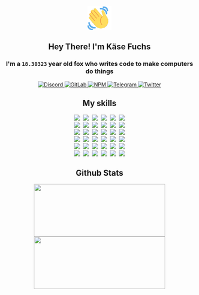 <div><p align=center><img src=./resources/images/wave.gif width=64px height=64px></p><h2 align=center>Hey There! I'm Käse Fuchs</h2><h3 align=center>I'm a <code>18.30323</code> year old fox who writes code to make computers do things</h3><p align=center><a href=https://discord.com/users/507526681125322772><img alt=Discord src="https://img.shields.io/badge/Discord-5865F2?logo=discord&logoColor=white&style=flat-square#08e9592335e24d0a9196d46ea68bcef6"> </a><a href=https://gitlab.com/kasefuchs><img alt=GitLab src="https://img.shields.io/badge/GitLab-330F63?logo=gitlab&logoColor=white&style=flat-square#08e9592335e24d0a9196d46ea68bcef6"> </a><a href=https://npmjs.com/~kasefuchs><img alt=NPM src="https://img.shields.io/badge/NPM-CB3837?logo=npm&logoColor=white&style=flat-square#08e9592335e24d0a9196d46ea68bcef6"> </a><a href=https://t.me/kasefuchs><img alt=Telegram src="https://img.shields.io/badge/Telegram-2CA5E0?logo=telegram&logoColor=white&style=flat-square#08e9592335e24d0a9196d46ea68bcef6"> </a><a href=https://twitter.com/kasefuchs><img alt=Twitter src="https://img.shields.io/badge/Twitter-1DA1F2?logo=twitter&logoColor=white&style=flat-square#08e9592335e24d0a9196d46ea68bcef6"></a></p><h2 align=center>My skills</h2><p align=center><a href=https://aws.amazon.com/ ><picture><source srcset="https://skillicons.dev/icons?i=aws&theme=dark#08e9592335e24d0a9196d46ea68bcef6" media="(prefers-color-scheme: dark)"><source srcset="https://skillicons.dev/icons?i=aws&theme=light#08e9592335e24d0a9196d46ea68bcef6" media="(prefers-color-scheme: light), (prefers-color-scheme: no-preference)"><img src="https://skillicons.dev/icons?i=aws&theme=light#08e9592335e24d0a9196d46ea68bcef6"></picture></a>&nbsp;&nbsp;<a href=https://en.wikipedia.org/wiki/Bash_(Unix_shell)><picture><source srcset="https://skillicons.dev/icons?i=bash&theme=dark#08e9592335e24d0a9196d46ea68bcef6" media="(prefers-color-scheme: dark)"><source srcset="https://skillicons.dev/icons?i=bash&theme=light#08e9592335e24d0a9196d46ea68bcef6" media="(prefers-color-scheme: light), (prefers-color-scheme: no-preference)"><img src="https://skillicons.dev/icons?i=bash&theme=light#08e9592335e24d0a9196d46ea68bcef6"></picture></a>&nbsp;&nbsp;<a href=https://discord.com/developers/docs><picture><source srcset="https://skillicons.dev/icons?i=bots&theme=dark#08e9592335e24d0a9196d46ea68bcef6" media="(prefers-color-scheme: dark)"><source srcset="https://skillicons.dev/icons?i=bots&theme=light#08e9592335e24d0a9196d46ea68bcef6" media="(prefers-color-scheme: light), (prefers-color-scheme: no-preference)"><img src="https://skillicons.dev/icons?i=bots&theme=light#08e9592335e24d0a9196d46ea68bcef6"></picture></a>&nbsp;&nbsp;<a href=https://www.cloudflare.com/ ><picture><source srcset="https://skillicons.dev/icons?i=cloudflare&theme=dark#08e9592335e24d0a9196d46ea68bcef6" media="(prefers-color-scheme: dark)"><source srcset="https://skillicons.dev/icons?i=cloudflare&theme=light#08e9592335e24d0a9196d46ea68bcef6" media="(prefers-color-scheme: light), (prefers-color-scheme: no-preference)"><img src="https://skillicons.dev/icons?i=cloudflare&theme=light#08e9592335e24d0a9196d46ea68bcef6"></picture></a>&nbsp;&nbsp;<a href=https://en.wikipedia.org/wiki/CSS><picture><source srcset="https://skillicons.dev/icons?i=css&theme=dark#08e9592335e24d0a9196d46ea68bcef6" media="(prefers-color-scheme: dark)"><source srcset="https://skillicons.dev/icons?i=css&theme=light#08e9592335e24d0a9196d46ea68bcef6" media="(prefers-color-scheme: light), (prefers-color-scheme: no-preference)"><img src="https://skillicons.dev/icons?i=css&theme=light#08e9592335e24d0a9196d46ea68bcef6"></picture></a>&nbsp;&nbsp;<a href=https://www.docker.com/ ><picture><source srcset="https://skillicons.dev/icons?i=docker&theme=dark#08e9592335e24d0a9196d46ea68bcef6" media="(prefers-color-scheme: dark)"><source srcset="https://skillicons.dev/icons?i=docker&theme=light#08e9592335e24d0a9196d46ea68bcef6" media="(prefers-color-scheme: light), (prefers-color-scheme: no-preference)"><img src="https://skillicons.dev/icons?i=docker&theme=light#08e9592335e24d0a9196d46ea68bcef6"></picture></a><br><a href=https://www.electronjs.org/ ><picture><source srcset="https://skillicons.dev/icons?i=electron&theme=dark#08e9592335e24d0a9196d46ea68bcef6" media="(prefers-color-scheme: dark)"><source srcset="https://skillicons.dev/icons?i=electron&theme=light#08e9592335e24d0a9196d46ea68bcef6" media="(prefers-color-scheme: light), (prefers-color-scheme: no-preference)"><img src="https://skillicons.dev/icons?i=electron&theme=light#08e9592335e24d0a9196d46ea68bcef6"></picture></a>&nbsp;&nbsp;<a href=https://expressjs.com/ ><picture><source srcset="https://skillicons.dev/icons?i=express&theme=dark#08e9592335e24d0a9196d46ea68bcef6" media="(prefers-color-scheme: dark)"><source srcset="https://skillicons.dev/icons?i=express&theme=light#08e9592335e24d0a9196d46ea68bcef6" media="(prefers-color-scheme: light), (prefers-color-scheme: no-preference)"><img src="https://skillicons.dev/icons?i=express&theme=light#08e9592335e24d0a9196d46ea68bcef6"></picture></a>&nbsp;&nbsp;<a href=https://www.figma.com/ ><picture><source srcset="https://skillicons.dev/icons?i=figma&theme=dark#08e9592335e24d0a9196d46ea68bcef6" media="(prefers-color-scheme: dark)"><source srcset="https://skillicons.dev/icons?i=figma&theme=light#08e9592335e24d0a9196d46ea68bcef6" media="(prefers-color-scheme: light), (prefers-color-scheme: no-preference)"><img src="https://skillicons.dev/icons?i=figma&theme=light#08e9592335e24d0a9196d46ea68bcef6"></picture></a>&nbsp;&nbsp;<a href=https://firebase.google.com/ ><picture><source srcset="https://skillicons.dev/icons?i=firebase&theme=dark#08e9592335e24d0a9196d46ea68bcef6" media="(prefers-color-scheme: dark)"><source srcset="https://skillicons.dev/icons?i=firebase&theme=light#08e9592335e24d0a9196d46ea68bcef6" media="(prefers-color-scheme: light), (prefers-color-scheme: no-preference)"><img src="https://skillicons.dev/icons?i=firebase&theme=light#08e9592335e24d0a9196d46ea68bcef6"></picture></a>&nbsp;&nbsp;<a href=https://flask.palletsprojects.com/ ><picture><source srcset="https://skillicons.dev/icons?i=flask&theme=dark#08e9592335e24d0a9196d46ea68bcef6" media="(prefers-color-scheme: dark)"><source srcset="https://skillicons.dev/icons?i=flask&theme=light#08e9592335e24d0a9196d46ea68bcef6" media="(prefers-color-scheme: light), (prefers-color-scheme: no-preference)"><img src="https://skillicons.dev/icons?i=flask&theme=light#08e9592335e24d0a9196d46ea68bcef6"></picture></a>&nbsp;&nbsp;<a href=https://cloud.google.com/ ><picture><source srcset="https://skillicons.dev/icons?i=gcp&theme=dark#08e9592335e24d0a9196d46ea68bcef6" media="(prefers-color-scheme: dark)"><source srcset="https://skillicons.dev/icons?i=gcp&theme=light#08e9592335e24d0a9196d46ea68bcef6" media="(prefers-color-scheme: light), (prefers-color-scheme: no-preference)"><img src="https://skillicons.dev/icons?i=gcp&theme=light#08e9592335e24d0a9196d46ea68bcef6"></picture></a><br><a href=https://git-scm.com/ ><picture><source srcset="https://skillicons.dev/icons?i=git&theme=dark#08e9592335e24d0a9196d46ea68bcef6" media="(prefers-color-scheme: dark)"><source srcset="https://skillicons.dev/icons?i=git&theme=light#08e9592335e24d0a9196d46ea68bcef6" media="(prefers-color-scheme: light), (prefers-color-scheme: no-preference)"><img src="https://skillicons.dev/icons?i=git&theme=light#08e9592335e24d0a9196d46ea68bcef6"></picture></a>&nbsp;&nbsp;<a href=https://github.com/ ><picture><source srcset="https://skillicons.dev/icons?i=github&theme=dark#08e9592335e24d0a9196d46ea68bcef6" media="(prefers-color-scheme: dark)"><source srcset="https://skillicons.dev/icons?i=github&theme=light#08e9592335e24d0a9196d46ea68bcef6" media="(prefers-color-scheme: light), (prefers-color-scheme: no-preference)"><img src="https://skillicons.dev/icons?i=github&theme=light#08e9592335e24d0a9196d46ea68bcef6"></picture></a>&nbsp;&nbsp;<a href=https://gitlab.com/ ><picture><source srcset="https://skillicons.dev/icons?i=gitlab&theme=dark#08e9592335e24d0a9196d46ea68bcef6" media="(prefers-color-scheme: dark)"><source srcset="https://skillicons.dev/icons?i=gitlab&theme=light#08e9592335e24d0a9196d46ea68bcef6" media="(prefers-color-scheme: light), (prefers-color-scheme: no-preference)"><img src="https://skillicons.dev/icons?i=gitlab&theme=light#08e9592335e24d0a9196d46ea68bcef6"></picture></a>&nbsp;&nbsp;<a href=https://www.heroku.com/ ><picture><source srcset="https://skillicons.dev/icons?i=heroku&theme=dark#08e9592335e24d0a9196d46ea68bcef6" media="(prefers-color-scheme: dark)"><source srcset="https://skillicons.dev/icons?i=heroku&theme=light#08e9592335e24d0a9196d46ea68bcef6" media="(prefers-color-scheme: light), (prefers-color-scheme: no-preference)"><img src="https://skillicons.dev/icons?i=heroku&theme=light#08e9592335e24d0a9196d46ea68bcef6"></picture></a>&nbsp;&nbsp;<a href=https://en.wikipedia.org/wiki/HTML><picture><source srcset="https://skillicons.dev/icons?i=html&theme=dark#08e9592335e24d0a9196d46ea68bcef6" media="(prefers-color-scheme: dark)"><source srcset="https://skillicons.dev/icons?i=html&theme=light#08e9592335e24d0a9196d46ea68bcef6" media="(prefers-color-scheme: light), (prefers-color-scheme: no-preference)"><img src="https://skillicons.dev/icons?i=html&theme=light#08e9592335e24d0a9196d46ea68bcef6"></picture></a>&nbsp;&nbsp;<a href=https://en.wikipedia.org/wiki/JavaScript><picture><source srcset="https://skillicons.dev/icons?i=js&theme=dark#08e9592335e24d0a9196d46ea68bcef6" media="(prefers-color-scheme: dark)"><source srcset="https://skillicons.dev/icons?i=js&theme=light#08e9592335e24d0a9196d46ea68bcef6" media="(prefers-color-scheme: light), (prefers-color-scheme: no-preference)"><img src="https://skillicons.dev/icons?i=js&theme=light#08e9592335e24d0a9196d46ea68bcef6"></picture></a><br><a href=https://en.wikipedia.org/wiki/Linux><picture><source srcset="https://skillicons.dev/icons?i=linux&theme=dark#08e9592335e24d0a9196d46ea68bcef6" media="(prefers-color-scheme: dark)"><source srcset="https://skillicons.dev/icons?i=linux&theme=light#08e9592335e24d0a9196d46ea68bcef6" media="(prefers-color-scheme: light), (prefers-color-scheme: no-preference)"><img src="https://skillicons.dev/icons?i=linux&theme=light#08e9592335e24d0a9196d46ea68bcef6"></picture></a>&nbsp;&nbsp;<a href=https://mui.com/ ><picture><source srcset="https://skillicons.dev/icons?i=materialui&theme=dark#08e9592335e24d0a9196d46ea68bcef6" media="(prefers-color-scheme: dark)"><source srcset="https://skillicons.dev/icons?i=materialui&theme=light#08e9592335e24d0a9196d46ea68bcef6" media="(prefers-color-scheme: light), (prefers-color-scheme: no-preference)"><img src="https://skillicons.dev/icons?i=materialui&theme=light#08e9592335e24d0a9196d46ea68bcef6"></picture></a>&nbsp;&nbsp;<a href=https://en.wikipedia.org/wiki/Markdown><picture><source srcset="https://skillicons.dev/icons?i=md&theme=dark#08e9592335e24d0a9196d46ea68bcef6" media="(prefers-color-scheme: dark)"><source srcset="https://skillicons.dev/icons?i=md&theme=light#08e9592335e24d0a9196d46ea68bcef6" media="(prefers-color-scheme: light), (prefers-color-scheme: no-preference)"><img src="https://skillicons.dev/icons?i=md&theme=light#08e9592335e24d0a9196d46ea68bcef6"></picture></a>&nbsp;&nbsp;<a href=https://www.mongodb.com/ ><picture><source srcset="https://skillicons.dev/icons?i=mongodb&theme=dark#08e9592335e24d0a9196d46ea68bcef6" media="(prefers-color-scheme: dark)"><source srcset="https://skillicons.dev/icons?i=mongodb&theme=light#08e9592335e24d0a9196d46ea68bcef6" media="(prefers-color-scheme: light), (prefers-color-scheme: no-preference)"><img src="https://skillicons.dev/icons?i=mongodb&theme=light#08e9592335e24d0a9196d46ea68bcef6"></picture></a>&nbsp;&nbsp;<a href=https://www.mysql.com/ ><picture><source srcset="https://skillicons.dev/icons?i=mysql&theme=dark#08e9592335e24d0a9196d46ea68bcef6" media="(prefers-color-scheme: dark)"><source srcset="https://skillicons.dev/icons?i=mysql&theme=light#08e9592335e24d0a9196d46ea68bcef6" media="(prefers-color-scheme: light), (prefers-color-scheme: no-preference)"><img src="https://skillicons.dev/icons?i=mysql&theme=light#08e9592335e24d0a9196d46ea68bcef6"></picture></a>&nbsp;&nbsp;<a href=https://nextjs.org/ ><picture><source srcset="https://skillicons.dev/icons?i=nextjs&theme=dark#08e9592335e24d0a9196d46ea68bcef6" media="(prefers-color-scheme: dark)"><source srcset="https://skillicons.dev/icons?i=nextjs&theme=light#08e9592335e24d0a9196d46ea68bcef6" media="(prefers-color-scheme: light), (prefers-color-scheme: no-preference)"><img src="https://skillicons.dev/icons?i=nextjs&theme=light#08e9592335e24d0a9196d46ea68bcef6"></picture></a><br><a href=https://nodejs.org/en/ ><picture><source srcset="https://skillicons.dev/icons?i=nodejs&theme=dark#08e9592335e24d0a9196d46ea68bcef6" media="(prefers-color-scheme: dark)"><source srcset="https://skillicons.dev/icons?i=nodejs&theme=light#08e9592335e24d0a9196d46ea68bcef6" media="(prefers-color-scheme: light), (prefers-color-scheme: no-preference)"><img src="https://skillicons.dev/icons?i=nodejs&theme=light#08e9592335e24d0a9196d46ea68bcef6"></picture></a>&nbsp;&nbsp;<a href=https://www.postgresql.org/ ><picture><source srcset="https://skillicons.dev/icons?i=postgres&theme=dark#08e9592335e24d0a9196d46ea68bcef6" media="(prefers-color-scheme: dark)"><source srcset="https://skillicons.dev/icons?i=postgres&theme=light#08e9592335e24d0a9196d46ea68bcef6" media="(prefers-color-scheme: light), (prefers-color-scheme: no-preference)"><img src="https://skillicons.dev/icons?i=postgres&theme=light#08e9592335e24d0a9196d46ea68bcef6"></picture></a>&nbsp;&nbsp;<a href=https://learn.microsoft.com/en-us/powershell/ ><picture><source srcset="https://skillicons.dev/icons?i=powershell&theme=dark#08e9592335e24d0a9196d46ea68bcef6" media="(prefers-color-scheme: dark)"><source srcset="https://skillicons.dev/icons?i=powershell&theme=light#08e9592335e24d0a9196d46ea68bcef6" media="(prefers-color-scheme: light), (prefers-color-scheme: no-preference)"><img src="https://skillicons.dev/icons?i=powershell&theme=light#08e9592335e24d0a9196d46ea68bcef6"></picture></a>&nbsp;&nbsp;<a href=https://www.python.org/ ><picture><source srcset="https://skillicons.dev/icons?i=py&theme=dark#08e9592335e24d0a9196d46ea68bcef6" media="(prefers-color-scheme: dark)"><source srcset="https://skillicons.dev/icons?i=py&theme=light#08e9592335e24d0a9196d46ea68bcef6" media="(prefers-color-scheme: light), (prefers-color-scheme: no-preference)"><img src="https://skillicons.dev/icons?i=py&theme=light#08e9592335e24d0a9196d46ea68bcef6"></picture></a>&nbsp;&nbsp;<a href=https://www.raspberrypi.org/ ><picture><source srcset="https://skillicons.dev/icons?i=raspberrypi&theme=dark#08e9592335e24d0a9196d46ea68bcef6" media="(prefers-color-scheme: dark)"><source srcset="https://skillicons.dev/icons?i=raspberrypi&theme=light#08e9592335e24d0a9196d46ea68bcef6" media="(prefers-color-scheme: light), (prefers-color-scheme: no-preference)"><img src="https://skillicons.dev/icons?i=raspberrypi&theme=light#08e9592335e24d0a9196d46ea68bcef6"></picture></a>&nbsp;&nbsp;<a href=https://reactjs.org/ ><picture><source srcset="https://skillicons.dev/icons?i=react&theme=dark#08e9592335e24d0a9196d46ea68bcef6" media="(prefers-color-scheme: dark)"><source srcset="https://skillicons.dev/icons?i=react&theme=light#08e9592335e24d0a9196d46ea68bcef6" media="(prefers-color-scheme: light), (prefers-color-scheme: no-preference)"><img src="https://skillicons.dev/icons?i=react&theme=light#08e9592335e24d0a9196d46ea68bcef6"></picture></a><br><a href=https://redux.js.org/ ><picture><source srcset="https://skillicons.dev/icons?i=redux&theme=dark#08e9592335e24d0a9196d46ea68bcef6" media="(prefers-color-scheme: dark)"><source srcset="https://skillicons.dev/icons?i=redux&theme=light#08e9592335e24d0a9196d46ea68bcef6" media="(prefers-color-scheme: light), (prefers-color-scheme: no-preference)"><img src="https://skillicons.dev/icons?i=redux&theme=light#08e9592335e24d0a9196d46ea68bcef6"></picture></a>&nbsp;&nbsp;<a href=https://en.wikipedia.org/wiki/Regular_expression><picture><source srcset="https://skillicons.dev/icons?i=regex&theme=dark#08e9592335e24d0a9196d46ea68bcef6" media="(prefers-color-scheme: dark)"><source srcset="https://skillicons.dev/icons?i=regex&theme=light#08e9592335e24d0a9196d46ea68bcef6" media="(prefers-color-scheme: light), (prefers-color-scheme: no-preference)"><img src="https://skillicons.dev/icons?i=regex&theme=light#08e9592335e24d0a9196d46ea68bcef6"></picture></a>&nbsp;&nbsp;<a href=https://en.wikipedia.org/wiki/Sass_(stylesheet_language)><picture><source srcset="https://skillicons.dev/icons?i=sass&theme=dark#08e9592335e24d0a9196d46ea68bcef6" media="(prefers-color-scheme: dark)"><source srcset="https://skillicons.dev/icons?i=sass&theme=light#08e9592335e24d0a9196d46ea68bcef6" media="(prefers-color-scheme: light), (prefers-color-scheme: no-preference)"><img src="https://skillicons.dev/icons?i=sass&theme=light#08e9592335e24d0a9196d46ea68bcef6"></picture></a>&nbsp;&nbsp;<a href=https://www.typescriptlang.org/ ><picture><source srcset="https://skillicons.dev/icons?i=ts&theme=dark#08e9592335e24d0a9196d46ea68bcef6" media="(prefers-color-scheme: dark)"><source srcset="https://skillicons.dev/icons?i=ts&theme=light#08e9592335e24d0a9196d46ea68bcef6" media="(prefers-color-scheme: light), (prefers-color-scheme: no-preference)"><img src="https://skillicons.dev/icons?i=ts&theme=light#08e9592335e24d0a9196d46ea68bcef6"></picture></a>&nbsp;&nbsp;<a href=https://unity.com/ ><picture><source srcset="https://skillicons.dev/icons?i=unity&theme=dark#08e9592335e24d0a9196d46ea68bcef6" media="(prefers-color-scheme: dark)"><source srcset="https://skillicons.dev/icons?i=unity&theme=light#08e9592335e24d0a9196d46ea68bcef6" media="(prefers-color-scheme: light), (prefers-color-scheme: no-preference)"><img src="https://skillicons.dev/icons?i=unity&theme=light#08e9592335e24d0a9196d46ea68bcef6"></picture></a>&nbsp;&nbsp;<a href=https://workers.cloudflare.com/ ><picture><source srcset="https://skillicons.dev/icons?i=workers&theme=dark#08e9592335e24d0a9196d46ea68bcef6" media="(prefers-color-scheme: dark)"><source srcset="https://skillicons.dev/icons?i=workers&theme=light#08e9592335e24d0a9196d46ea68bcef6" media="(prefers-color-scheme: light), (prefers-color-scheme: no-preference)"><img src="https://skillicons.dev/icons?i=workers&theme=light#08e9592335e24d0a9196d46ea68bcef6"></picture></a><br></p><h2 align=center>Github Stats</h2><p align=center><picture><source srcset="https://github-readme-stats-kasefuchs.vercel.app/api/?count_private=true&hide_border=true&hide_rank=true&line_height=20&hide_title=true&username=Kasefuchs&theme=dark#08e9592335e24d0a9196d46ea68bcef6" media="(prefers-color-scheme: dark)"><source srcset="https://github-readme-stats-kasefuchs.vercel.app/api/?count_private=true&hide_border=true&hide_rank=true&line_height=20&hide_title=true&username=Kasefuchs&theme=light#08e9592335e24d0a9196d46ea68bcef6" media="(prefers-color-scheme: light), (prefers-color-scheme: no-preference)"><img align=middle width=350 height=140 src="https://github-readme-stats-kasefuchs.vercel.app/api/?count_private=true&hide_border=true&hide_rank=true&line_height=20&hide_title=true&username=Kasefuchs&theme=light#08e9592335e24d0a9196d46ea68bcef6"></picture><picture><source srcset="https://github-readme-stats-kasefuchs.vercel.app/api/top-langs/?count_private=true&hide_border=true&layout=compact&username=Kasefuchs&theme=dark#08e9592335e24d0a9196d46ea68bcef6" media="(prefers-color-scheme: dark)"><source srcset="https://github-readme-stats-kasefuchs.vercel.app/api/top-langs/?count_private=true&hide_border=true&layout=compact&username=Kasefuchs&theme=light#08e9592335e24d0a9196d46ea68bcef6" media="(prefers-color-scheme: light), (prefers-color-scheme: no-preference)"><img align=middle width=350 height=140 src="https://github-readme-stats-kasefuchs.vercel.app/api/top-langs/?count_private=true&hide_border=true&layout=compact&username=Kasefuchs&theme=light#08e9592335e24d0a9196d46ea68bcef6"></picture></p><img src="https://hit.yhype.me/github/profile?user_id=64592097#08e9592335e24d0a9196d46ea68bcef6" alt=""></div>